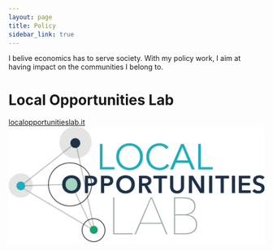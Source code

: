 ```yaml
---
layout: page
title: Policy
sidebar_link: true
---
```


<p class="message">
  I belive economics has to serve society. With my policy work, I aim at having impact on the communities I belong to. 
</p>

<h1>Local Opportunities Lab</h1> <a href="https://www.localopportunitieslab.it/">localopportunitieslab.it</a>
 <img src="lol.png" ALIGN="left">